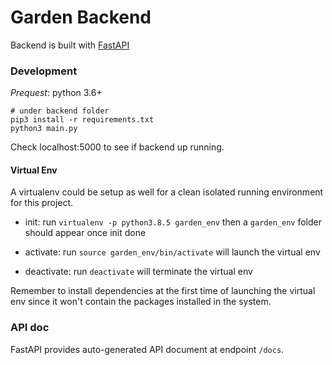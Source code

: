 # Garden Backend
Backend is built with [FastAPI](https://fastapi.tiangolo.com/)

### Development

*Prequest*: python 3.6+

```
# under backend folder
pip3 install -r requirements.txt
python3 main.py
```

Check localhost:5000 to see if backend up running.

#### Virtual Env
A virtualenv could be setup as well for a clean isolated running environment for this project.

- init: run `virtualenv -p python3.8.5 garden_env` then a `garden_env` folder should appear once init done

- activate: run `source garden_env/bin/activate` will launch the virtual env

- deactivate: run `deactivate` will terminate the virtual env

Remember to install dependencies at the first time of launching the virtual env since it won't contain the packages installed in the system.


### API doc
FastAPI provides auto-generated API document at endpoint `/docs`.
